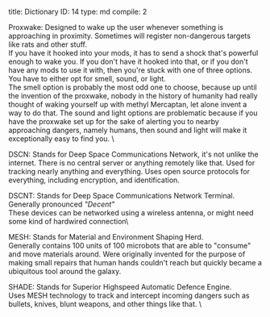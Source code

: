 title:          Dictionary
ID:             14
type:           md
compile:        2


Proxwake: Designed to wake up the user whenever something is approaching in proximity. Sometimes will register non-dangerous targets like rats and other stuff. \
If you have it hooked into your mods, it has to send a shock that's powerful enough to wake you. If you don't have it hooked into that, or if you don't have any mods to use it with, then you're stuck with one of three options. You have to either opt for smell, sound, or light. \
The smell option is probably the most odd one to choose, because up until the invention of the proxwake, nobody in the history of humanity had really thought of waking yourself up with methyl Mercaptan, let alone invent a way to do that. The sound and light options are problematic because if you have the proxwake set up for the sake of alerting you to nearby approaching dangers, namely humans, then sound and light will make it exceptionally easy to find you. \
    
DSCN: Stands for Deep Space Communications Network, it's not unlike the internet. There is no central server or anything remotely like that. Used for tracking nearly anything and everything. Uses open source protocols for everything, including encryption, and identification.

DSCNT: Stands for Deep Space Communications Network Terminal. \
Generally pronounced  _"Decent"_ \
These devices can be networked using a wireless antenna, or might need some kind of hardwired connection\

MESH: Stands for Material and Environment Shaping Herd. \
Generally contains 100 units of 100 microbots that are able to "consume" and move materials around. Were originally invented for the purpose of making small repairs that human hands couldn't reach but quickly became a ubiquitous tool around the galaxy.

SHADE: Stands for Superior Highspeed Automatic Defence Engine. \
Uses MESH technology to track and intercept incoming dangers such as bullets, knives, blunt weapons, and other things like that. \
